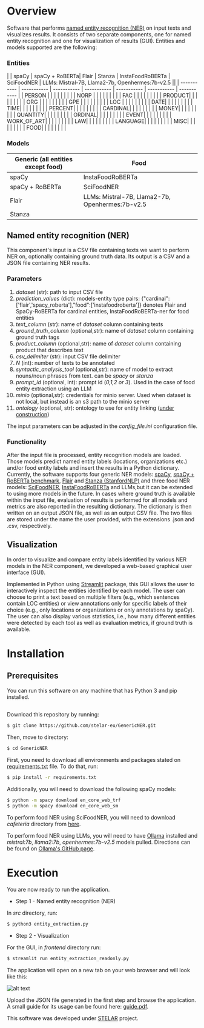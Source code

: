 # Overview

Software that performs [named entity recognition (NER)] on input texts and visualizes results. It consists of two separate components, one for named entity recognition and one for visualization of results (GUI). Entities and models supported are the following:

### Entities
| | spaCy | spaCy + RoBERTa| Flair | Stanza | InstaFoodRoBERTa | SciFoodNER | LLMs: Mistral-7B, Llama2-7b, Openhermes:7b-v2.5 ||
| ----------- |  ----------- | ----------- | ----------- | ----------- | ----------- | ----------- |
| PERSON | |   |  | | | | |
| NORP   | |   |  | | | | |
| FAC | |   |  | | | | |
| PRODUCT| |   |  | | | | |
| ORG  | |   |  | | | | |
| GPE | |   |  | | | | |
| LOC | |   |  | | | | |
| DATE| |   |  | | | | |
| TIME| |   |  | | | | |
| PERCENT| |   |  | | | | |
| CARDINAL| |   |  | | | | |
| MONEY| |   |  | | | | |
| QUANTITY| |   |  | | | | |
| ORDINAL| |   |  | | | | |
| EVENT| |   |  | | | | |
| WORK_OF_ART| |   |  | | | | |
| LAW| |   |  | | | | |
| LANGUAGE| |   |  | | | | |
| MISC| |   |  | | | | |
| FOOD| |   |  | | | | |



### Models
| Generic (all entities except food) | Food 
| ----------- | --------- |
| spaCy     | InstaFoodRoBERTa
| spaCy + RoBERTa | SciFoodNER
| Flair | LLMs: Mistral-7B, Llama2-7b, Openhermes:7b-v2.5
| Stanza |



## Named entity recognition (NER)

This component's input is a CSV file containing texts we want to perform NER on, optionally containing ground truth data. Its output is a CSV and a JSON file containing NER results.

### Parameters

1. _dataset_ (str): path to input CSV file 
2. _prediction_values_ (dict): models-entity type pairs: {"cardinal":['flair','spacy_roberta'],"food":['instafoodroberta']} denotes Flair and SpaCy-RoBERTa for cardinal entities, InstaFoodRoBERTa-ner for food entities
3. _text\_column_ (str): name of _dataset_ column containing texts
4. _ground\_truth\_column_ (optional,str):  name of _dataset_ column containing ground truth tags
5. _product\_column_ (optional,str):  name of _dataset_ column containing product that describes text
6. _csv\_delimiter_ (str): input CSV file delimiter
7.  _N_ (int): number of texts to be annotated 
8. _syntactic\_analysis\_tool_ (optional,str): name of model to extract nouns/noun phrases from text. can be _spacy_ or _stanza_
9. _prompt\_id_ (optional, int): prompt id (_0,1,2 or 3_). Used in the case of food entity extraction using an LLM
10. _minio_ (optional,str): credentials for minio server. Used when dataset is not local, but instead is an s3 path to the minio server
11. _ontology_ (optional, str): ontology to use for entity linking (<u>under construction</u>)

The input parameters can be adjusted in the _config\_file.ini_ configuration file.

### Functionality

After the input file is processed, entity recognition models are loaded. Those models predict named entity labels (locations, organizations etc.) and/or food entity labels and insert the results in a Python dictionary. Currently, the software supports four generic NER models: [spaCy], [spaCy + RoBERTa benchmark], [Flair] and [Stanza (StanfordNLP)] and three food NER models: [SciFoodNER], [InstaFoodRoBERTa] and LLMs,but it can be extended to using more models in the future. In cases where ground truth is available within the input file, evaluation of results is performed for all models and metrics are also reported in the resulting dictionary. The dictionary is then written on an output JSON file, as well as an output CSV file. The two files are stored under the name the user provided, with the extensions .json and .csv, respectively. 

## Visualization

In order to visualize and compare entity labels identified by various NER models in the NER component, we developed a web-based graphical user interface (GUI). 

Implemented in Python using [Streamlit] package, this GUI allows the user to interactively inspect the entities identified by each model. The user can choose to print a text based on multiple filters (e.g., which sentences contain LOC entities) or view annotations only for specific labels of their choice (e.g., only locations or organizations or only annotations by spaCy). The user can also display various statistics, i.e., how many different entities were detected by each tool as well as evaluation metrics, if ground truth is available.

# Installation

## Prerequisites

You can run this software on any machine that has Python 3 and pip installed.

##
Download this repository by running:

```sh
$ git clone https://github.com/stelar-eu/GenericNER.git
```

Then, move to directory:
```sh
$ cd GenericNER
```

First, you need to download all environments and packages stated on [requirements.txt] file. To do that, run:

```sh
$ pip install -r requirements.txt
```
Additionally, you will need to download the following spaCy models:

```sh
$ python -m spacy download en_core_web_trf
$ python -m spacy download en_core_web_sm
```

To perform food NER using SciFoodNER, you will need to download _cafeteria_ directory from [here]. 

To perform food NER using LLMs, you will need to have [Ollama] installed and _mistral:7b_, _llama2:7b_, _openhermes:7b-v2.5_ models pulled. Directions can be found on [Ollama's GitHub page]. 

# Execution

You are now ready to run the application. 

- Step 1 - Named entity recognition (NER)

In _src_ directory, run: 
```sh
$ python3 entity_extraction.py
```

<!---
where _your_csv_ is the input CSV file. If you have no CSV file available and you want to try the application, you can give 'default' in place of _your_csv_ and the application will run on a sample of conll2012_ontonotesv5_ dataset from [HuggingFace].


Expect this step to take a few minutes to complete the first time, since models need to be downloaded and imported.

A JSON file is now generated in the output path given (_output\_file_).  The JSON file generated by the software when run with the _default_ parameter is the file [output.json.example]. The output path can be changed to what the user prefers, but the path must be written into single quotation marks (''). This file contains the data from the entity extraction, i.e. the named entities and their labels as identified by each tool, as well as evaluation metrics, if ground truth was provided. 
-->

- Step 2 - Visualization

For the GUI, in _frontend_ directory run:

```sh
$ streamlit run entity_extraction_readonly.py
```

The application will open on a new tab on your web browser and will look like this:

![alt text](https://github.com/VasiPitsilou/NLP/blob/2cac91cfa9f69499a82797614cd78fdec5229763/image.png?raw=true)

Upload the JSON file generated in the first step and browse the application. A small guide for its usage can be found here: [guide.pdf]. 

This software was developed under [STELAR] project.

   [spaCy]: <http://spacy.io>
   [spaCy + RoBERTa benchmark]: <https://spacy.io/models/en#en_core_web_trf>
   [Stanza (StanfordNLP)]: <https://nlp.stanford.edu/software/>
   [Flair]: <https://github.com/flairNLP/flair/>
   [STELAR]: <http://stelar-project.eu>
   [Anaconda]: <https://www.anaconda.com/>
   [Streamlit]: <https://streamlit.io/>
   [HuggingFace]: <https://huggingface.co/datasets/conll2012_ontonotesv5>
   [BIO format]: <https://en.wikipedia.org/wiki/Inside%E2%80%93outside%E2%80%93beginning_(tagging)>
   [configuration file]: <config_file.ini>
   [output.json.example]: <examples/output.json.example>
   [guide.pdf]: <docs/guide.pdf>
   [here]: <https://portal.ijs.si/nextcloud/s/C3jCDq84TBoE8gY>
   [sample_groundtruth.csv]: <examples/sample_groundtruth.csv>
   [sample_no_groundtruth.csv]: <examples/sample_no_groundtruth.csv>
   [requirements.txt]: <requirements.txt> 
   [named entity recognition (NER)]: <https://en.wikipedia.org/wiki/Named-entity_recognition>
   [SciFoodNER]: <https://github.com/gjorgjinac/SciFoodNER/>
   [InstaFoodRoBERTa]: <https://huggingface.co/Dizex/InstaFoodRoBERTa-NER>
   [Ollama]: <https://ollama.com/>
   [Ollama's GitHub page]: <https://github.com/ollama/ollama>
